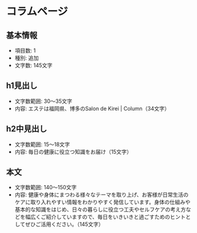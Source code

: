 # コラムページ

## 基本情報
- 項目数: 1
- 種別: 追加
- 文字数: 145文字

## h1見出し
- 文字数範囲: 30～35文字
- 内容: エステは福岡県、博多のSalon de Kirei | Column（34文字）

## h2中見出し
- 文字数範囲: 15～18文字
- 内容: 毎日の健康に役立つ知識をお届け（15文字）

## 本文
- 文字数範囲: 140～150文字
- 内容: 健康や身体にまつわる様々なテーマを取り上げ、お客様が日常生活のケアに取り入れやすい情報をわかりやすく発信しています。身体の仕組みや基本的な知識をはじめ、日々の暮らしに役立つ工夫やセルフケアの考え方などを幅広くご紹介していますので、毎日をいきいきと過ごすためのヒントとしてぜひご活用ください。（145文字）
